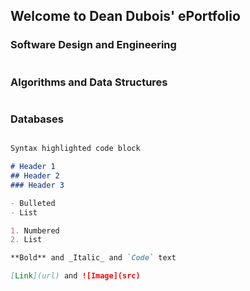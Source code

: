 ## Welcome to Dean Dubois' ePortfolio

### Software Design and Engineering
```markdown

```
### Algorithms and Data Structures
```markdown

```

### Databases
```markdown

```





```markdown
Syntax highlighted code block

# Header 1
## Header 2
### Header 3

- Bulleted
- List

1. Numbered
2. List

**Bold** and _Italic_ and `Code` text

[Link](url) and ![Image](src)
```


